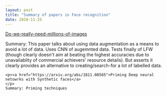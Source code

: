 ```yaml
---
layout: post
title: "Summary of papers in Face recognition"
date: 2018-11-25
---
```


<html>
  <body>
    <p><a href="https://arxiv.org/abs/1603.07057/">Do-we-really-need-millions-of-images</a>
    </p>
    Summary: This paper talks about using data augmentation as a means to avoid a lot of data. Uses CNN of augemnted data. Tests finally of LFW (though clearly doesn't aim at beating the highest accuracies due to unavailablity of commercial achievers' resource details). But asserts it clearly provides an alternative to creating/search-for a lot of labelled data.
    
    
    
    
    <p><a href="https://arxiv.org/abs/1811.08565">Priming Deep neural netowrks with Synthetic faces</a>
    </p>
    Summary: Priming techniques
    
  </body>
</html>
      
  

